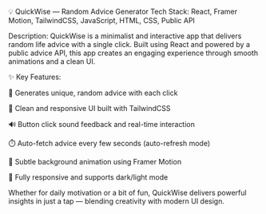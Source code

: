 💡 QuickWise — Random Advice Generator
Tech Stack: React, Framer Motion, TailwindCSS, JavaScript, HTML, CSS, Public API

Description:
QuickWise is a minimalist and interactive app that delivers random life advice with a single click. Built using React and powered by a public advice API, this app creates an engaging experience through smooth animations and a clean UI.

✨ Key Features:

🔁 Generates unique, random advice with each click

🎯 Clean and responsive UI built with TailwindCSS

🔊 Button click sound feedback and real-time interaction

⏱️ Auto-fetch advice every few seconds (auto-refresh mode)

💫 Subtle background animation using Framer Motion

📱 Fully responsive and supports dark/light mode

Whether for daily motivation or a bit of fun, QuickWise delivers powerful insights in just a tap — blending creativity with modern UI design.
